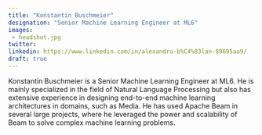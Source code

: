 ```yaml
---
title: "Konstantin Buschmeier"
designation: "Senior Machine Learning Engineer at ML6"
images:
 - headshot.jpg
twitter: 
linkedin: https://www.linkedin.com/in/alexandru-b%C4%83lan-89695aa9/
draft: true
---
```


Konstantin Buschmeier is a Senior Machine Learning Engineer at ML6. He is mainly specialized in the field of Natural Language Processing but also has extensive experience in designing end-to-end machine learning architectures in domains, such as Media. He has used Apache Beam in several large projects, where he leveraged the power and scalability of Beam to solve complex machine learning problems.